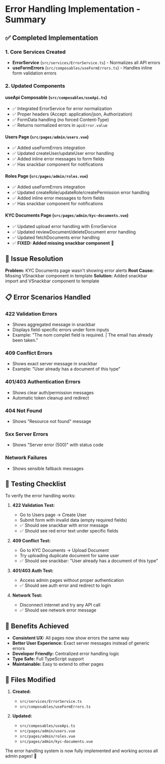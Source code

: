 # Error Handling Implementation - Summary

## ✅ Completed Implementation

### 1. Core Services Created
- **ErrorService** (`src/services/ErrorService.ts`) - Normalizes all API errors
- **useFormErrors** (`src/composables/useFormErrors.ts`) - Handles inline form validation errors

### 2. Updated Components

#### useApi Composable (`src/composables/useApi.ts`)
- ✅ Integrated ErrorService for error normalization
- ✅ Proper headers (Accept: application/json, Authorization)
- ✅ FormData handling (no forced Content-Type)
- ✅ Returns normalized errors in `apiError.value`

#### Users Page (`src/pages/admin/users.vue`)
- ✅ Added useFormErrors integration
- ✅ Updated createUser/updateUser error handling
- ✅ Added inline error messages to form fields
- ✅ Has snackbar component for notifications

#### Roles Page (`src/pages/admin/roles.vue`)
- ✅ Added useFormErrors integration
- ✅ Updated createRole/updateRole/createPermission error handling
- ✅ Added inline error messages to form fields
- ✅ Has snackbar component for notifications

#### KYC Documents Page (`src/pages/admin/kyc-documents.vue`)
- ✅ Updated upload error handling with ErrorService
- ✅ Updated reviewDocument/deleteDocument error handling
- ✅ Updated fetchDocuments error handling
- ✅ **FIXED: Added missing snackbar component** 🎯

## 🎯 Issue Resolution

**Problem:** KYC Documents page wasn't showing error alerts
**Root Cause:** Missing VSnackbar component in template
**Solution:** Added snackbar import and VSnackbar component to template

## 📋 Error Scenarios Handled

### 422 Validation Errors
- Shows aggregated message in snackbar
- Displays field-specific errors under form inputs
- Example: "The nom complet field is required. | The email has already been taken."

### 409 Conflict Errors
- Shows exact server message in snackbar
- Example: "User already has a document of this type"

### 401/403 Authentication Errors
- Shows clear auth/permission messages
- Automatic token cleanup and redirect

### 404 Not Found
- Shows "Resource not found" message

### 5xx Server Errors
- Shows "Server error (500)" with status code

### Network Failures
- Shows sensible fallback messages

## 🧪 Testing Checklist

To verify the error handling works:

1. **422 Validation Test:**
   - Go to Users page → Create User
   - Submit form with invalid data (empty required fields)
   - ✅ Should see snackbar with error message
   - ✅ Should see red error text under specific fields

2. **409 Conflict Test:**
   - Go to KYC Documents → Upload Document
   - Try uploading duplicate document for same user
   - ✅ Should see snackbar: "User already has a document of this type"

3. **401/403 Auth Test:**
   - Access admin pages without proper authentication
   - ✅ Should see auth error and redirect to login

4. **Network Test:**
   - Disconnect internet and try any API call
   - ✅ Should see network error message

## 🎉 Benefits Achieved

- **Consistent UX:** All pages now show errors the same way
- **Better User Experience:** Exact server messages instead of generic errors
- **Developer Friendly:** Centralized error handling logic
- **Type Safe:** Full TypeScript support
- **Maintainable:** Easy to extend to other pages

## 📁 Files Modified

1. **Created:**
   - `src/services/ErrorService.ts`
   - `src/composables/useFormErrors.ts`

2. **Updated:**
   - `src/composables/useApi.ts`
   - `src/pages/admin/users.vue`
   - `src/pages/admin/roles.vue`
   - `src/pages/admin/kyc-documents.vue`

The error handling system is now fully implemented and working across all admin pages! 🚀
